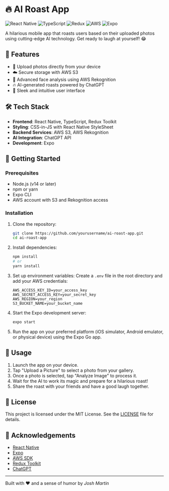 # 🔥 AI Roast App

![React Native](https://img.shields.io/badge/React_Native-20232A?style=for-the-badge&logo=react&logoColor=61DAFB)
![TypeScript](https://img.shields.io/badge/TypeScript-007ACC?style=for-the-badge&logo=typescript&logoColor=white)
![Redux](https://img.shields.io/badge/Redux-593D88?style=for-the-badge&logo=redux&logoColor=white)
![AWS](https://img.shields.io/badge/Amazon_AWS-FF9900?style=for-the-badge&logo=amazonaws&logoColor=white)
![Expo](https://img.shields.io/badge/Expo-1B1F23?style=for-the-badge&logo=expo&logoColor=white)

A hilarious mobile app that roasts users based on their uploaded photos using cutting-edge AI technology. Get ready to laugh at yourself! 😂

## 🚀 Features

- 📸 Upload photos directly from your device
- ☁️ Secure storage with AWS S3
- 🧠 Advanced face analysis using AWS Rekognition
- 🔥 AI-generated roasts powered by ChatGPT
- 🎨 Sleek and intuitive user interface

## 🛠️ Tech Stack

- **Frontend**: React Native, TypeScript, Redux Toolkit
- **Styling**: CSS-in-JS with React Native StyleSheet
- **Backend Services**: AWS S3, AWS Rekognition
- **AI Integration**: ChatGPT API
- **Development**: Expo

## 🚀 Getting Started

### Prerequisites

- Node.js (v14 or later)
- npm or yarn
- Expo CLI
- AWS account with S3 and Rekognition access

### Installation

1. Clone the repository:
   ```bash
   git clone https://github.com/yourusername/ai-roast-app.git
   cd ai-roast-app
   ```

2. Install dependencies:
   ```bash
   npm install
   # or
   yarn install
   ```

3. Set up environment variables:
   Create a `.env` file in the root directory and add your AWS credentials:
   ```
   AWS_ACCESS_KEY_ID=your_access_key
   AWS_SECRET_ACCESS_KEY=your_secret_key
   AWS_REGION=your_region
   S3_BUCKET_NAME=your_bucket_name
   ```

4. Start the Expo development server:
   ```bash
   expo start
   ```

5. Run the app on your preferred platform (iOS simulator, Android emulator, or physical device) using the Expo Go app.

## 📱 Usage

1. Launch the app on your device.
2. Tap "Upload a Picture" to select a photo from your gallery.
3. Once a photo is selected, tap "Analyze Image" to process it.
4. Wait for the AI to work its magic and prepare for a hilarious roast!
5. Share the roast with your friends and have a good laugh together.

## 📄 License

This project is licensed under the MIT License. See the [LICENSE](LICENSE) file for details.

## 🙏 Acknowledgements

- [React Native](https://reactnative.dev/)
- [Expo](https://expo.dev/)
- [AWS SDK](https://aws.amazon.com/sdk-for-javascript/)
- [Redux Toolkit](https://redux-toolkit.js.org/)
- [ChatGPT](https://openai.com/chatgpt)

---

Built with ❤️ and a sense of humor by *Josh Martin*
